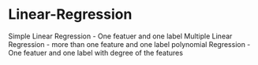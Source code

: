 # Linear-Regression
Simple Linear Regression - One featuer and one label
Multiple Linear Regression - more than one feature and one label
polynomial Regression - One featuer and one label with degree of the features
